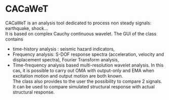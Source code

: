 # CACaWeT  
CACaWeT is an analysis tool dedicated to process non steady signals: earthquake, shock...  
It is based on complex Cauchy continuous wavelet. The GUI of the class contains  
- time-history analysis : seismic hazard indicators,
- Frequency analysis: S-DOF response spectra (acceleration, velocity and displacement spectra), Fourier Transform analysis,
- Time-frequency analysis based multi-resolution wavelet analysis. In this cas, it is possible to carry out OMA with output-only and EMA when excitation motion and output motion are both known.  
 The class also provides to the user the possibility to compare 2 signals. It can be used to compare simulated structural response with actual structural response. 

